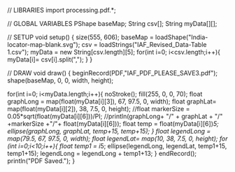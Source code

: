 
// LIBRARIES
import processing.pdf.*;


// GLOBAL VARIABLES
PShape baseMap;
String csv[];
String myData[][];

// SETUP
void setup() {
  size(555, 606);
  baseMap = loadShape("India-locator-map-blank.svg");
  csv = loadStrings("IAF_Revised_Data-Table 1.csv");
  myData = new String[csv.length][5];
  for(int i=0; i<csv.length;i++){
    myData[i]= csv[i].split(",");
  }
}


// DRAW
void draw() {
  beginRecord(PDF,"IAF_PDF_PLEASE_SAVE3.pdf");
  shape(baseMap, 0, 0, width, height);
  
  for(int i=0; i<myData.length;i++){
    noStroke();
      fill(255, 0, 0, 70);
      float graphLong = map(float(myData[i][3]), 67, 97.5, 0, width);
      float graphLat= map(float(myData[i][2]), 38, 7.5, 0, height);
      //float markerSize = 0.05*sqrt(float(myData[i][6]))/PI;
      //println(graphLong+ "/" + graphLat + "/" +markerSize +"/"+ float(myData[i][6]));
     float temp = float(myData[i][6])*5;
     ellipse(graphLong, graphLat, temp+15, temp+15);
    }
    float legendLong = map(79.5, 67, 97.5, 0, width);
    float legendLat= map(10, 38, 7.5, 0, height);
    for (int i=0;i<10;i++){
      float temp1 = i*5;
      ellipse(legendLong, legendLat, temp1+15, temp1+15);
      legendLong = legendLong + temp1+13;
    }
  endRecord();
  println("PDF Saved.");
 }
